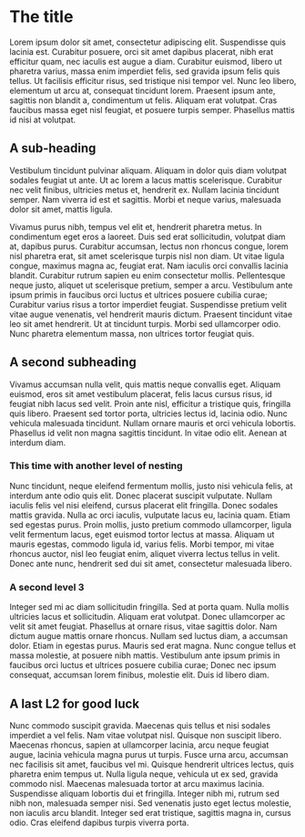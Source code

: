 # The title
Lorem ipsum dolor sit amet, consectetur adipiscing elit. Suspendisse quis lacinia est. Curabitur posuere, orci sit amet dapibus placerat, nibh erat efficitur quam, nec iaculis est augue a diam. Curabitur euismod, libero ut pharetra varius, massa enim imperdiet felis, sed gravida ipsum felis quis tellus. Ut facilisis efficitur risus, sed tristique nisi tempor vel. Nunc leo libero, elementum ut arcu at, consequat tincidunt lorem. Praesent ipsum ante, sagittis non blandit a, condimentum ut felis. Aliquam erat volutpat. Cras faucibus massa eget nisl feugiat, et posuere turpis semper. Phasellus mattis id nisi at volutpat.

## A sub-heading
Vestibulum tincidunt pulvinar aliquam. Aliquam in dolor quis diam volutpat sodales feugiat ut ante. Ut ac lorem a lacus mattis scelerisque. Curabitur nec velit finibus, ultricies metus et, hendrerit ex. Nullam lacinia tincidunt semper. Nam viverra id est et sagittis. Morbi et neque varius, malesuada dolor sit amet, mattis ligula.

Vivamus purus nibh, tempus vel elit et, hendrerit pharetra metus. In condimentum eget eros a laoreet. Duis sed erat sollicitudin, volutpat diam at, dapibus purus. Curabitur accumsan, lectus non rhoncus congue, lorem nisl pharetra erat, sit amet scelerisque turpis nisl non diam. Ut vitae ligula congue, maximus magna ac, feugiat erat. Nam iaculis orci convallis lacinia blandit. Curabitur rutrum sapien eu enim consectetur mollis. Pellentesque neque justo, aliquet ut scelerisque pretium, semper a arcu. Vestibulum ante ipsum primis in faucibus orci luctus et ultrices posuere cubilia curae; Curabitur varius risus a tortor imperdiet feugiat. Suspendisse pretium velit vitae augue venenatis, vel hendrerit mauris dictum. Praesent tincidunt vitae leo sit amet hendrerit. Ut at tincidunt turpis. Morbi sed ullamcorper odio. Nunc pharetra elementum massa, non ultrices tortor feugiat quis.


## A second subheading


Vivamus accumsan nulla velit, quis mattis neque convallis eget. Aliquam euismod, eros sit amet vestibulum placerat, felis lacus cursus risus, id feugiat nibh lacus sed velit. Proin ante nisl, efficitur a tristique quis, fringilla quis libero. Praesent sed tortor porta, ultricies lectus id, lacinia odio. Nunc vehicula malesuada tincidunt. Nullam ornare mauris et orci vehicula lobortis. Phasellus id velit non magna sagittis tincidunt. In vitae odio elit. Aenean at interdum diam.

### This time with another level of nesting

Nunc tincidunt, neque eleifend fermentum mollis, justo nisi vehicula felis, at interdum ante odio quis elit. Donec placerat suscipit vulputate. Nullam iaculis felis vel nisi eleifend, cursus placerat elit fringilla. Donec sodales mattis gravida. Nulla ac orci iaculis, vulputate lacus eu, lacinia quam. Etiam sed egestas purus. Proin mollis, justo pretium commodo ullamcorper, ligula velit fermentum lacus, eget euismod tortor lectus at massa. Aliquam ut mauris egestas, commodo ligula id, varius felis. Morbi tempor, mi vitae rhoncus auctor, nisl leo feugiat enim, aliquet viverra lectus tellus in velit. Donec ante nunc, hendrerit sed dui sit amet, consectetur malesuada libero. 

### A second level 3

Integer sed mi ac diam sollicitudin fringilla. Sed at porta quam. Nulla mollis ultricies lacus et sollicitudin. Aliquam erat volutpat. Donec ullamcorper ac velit sit amet feugiat. Phasellus at ornare risus, vitae sagittis dolor. Nam dictum augue mattis ornare rhoncus. Nullam sed luctus diam, a accumsan dolor. Etiam in egestas purus. Mauris sed erat magna. Nunc congue tellus et massa molestie, at posuere nibh mattis. Vestibulum ante ipsum primis in faucibus orci luctus et ultrices posuere cubilia curae; Donec nec ipsum consequat, accumsan lorem finibus, molestie elit. Duis id libero diam. 

## A last L2 for good luck

Nunc commodo suscipit gravida. Maecenas quis tellus et nisi sodales imperdiet a vel felis. Nam vitae volutpat nisl. Quisque non suscipit libero. Maecenas rhoncus, sapien at ullamcorper lacinia, arcu neque feugiat augue, lacinia vehicula magna purus ut turpis. Fusce urna arcu, accumsan nec facilisis sit amet, faucibus vel mi. Quisque hendrerit ultrices lectus, quis pharetra enim tempus ut. Nulla ligula neque, vehicula ut ex sed, gravida commodo nisl. Maecenas malesuada tortor at arcu maximus lacinia. Suspendisse aliquam lobortis dui et fringilla. Integer nibh mi, rutrum sed nibh non, malesuada semper nisi. Sed venenatis justo eget lectus molestie, non iaculis arcu blandit. Integer sed erat tristique, sagittis magna in, cursus odio. Cras eleifend dapibus turpis viverra porta. 